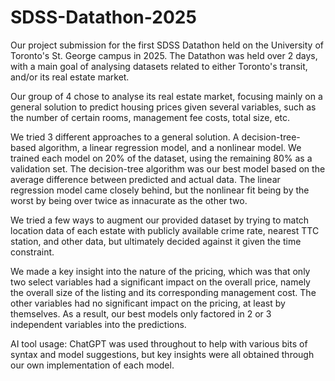 # SDSS-Datathon-2025

Our project submission for the first SDSS Datathon held on the University of Toronto's St. George campus in 2025.
The Datathon was held over 2 days, with a main goal of analysing datasets related to either Toronto's transit, and/or its real estate market.

Our group of 4 chose to analyse its real estate market, focusing mainly on a general solution to predict housing prices given several variables, such as the number of certain rooms, management fee costs, total size, etc.

We tried 3 different approaches to a general solution. A decision-tree-based algorithm, a linear regression model, and a nonlinear model. We trained each model on 20% of the dataset, using the remaining 80% as a validation set. The decision-tree algorithm was our best model based on the average difference between predicted and actual data. The linear regression model came closely behind, but the nonlinear fit being by the worst by being over twice as innacurate as the other two.

We tried a few ways to augment our provided dataset by trying to match location data of each estate with publicly available crime rate, nearest TTC station, and other data, but ultimately decided against it given the time constraint.

We made a key insight into the nature of the pricing, which was that only two select variables had a significant impact on the overall price, namely the overall size of the listing and its corresponding management cost. The other variables had no significant impact on the pricing, at least by themselves. As a result, our best models only factored in 2 or 3 independent variables into the predictions.

AI tool usage: ChatGPT was used throughout to help with various bits of syntax and model suggestions, but key insights were all obtained through our own implementation of each model.